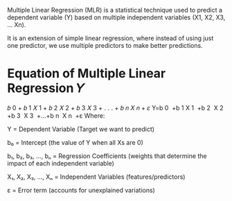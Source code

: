 Multiple Linear Regression (MLR) is a statistical technique used to predict a dependent variable (Y) based on multiple independent variables (X1, X2, X3, ... Xn).

It is an extension of simple linear regression, where instead of using just one predictor, we use multiple predictors to make better predictions.

Equation of Multiple Linear Regression
𝑌
=
𝑏
0
+
𝑏
1
𝑋
1
+
𝑏
2
𝑋
2
+
𝑏
3
𝑋
3
+
.
.
.
+
𝑏
𝑛
𝑋
𝑛
+
𝜀
Y=b 
0
​
 +b 
1
​
 X 
1
​
 +b 
2
​
 X 
2
​
 +b 
3
​
 X 
3
​
 +...+b 
n
​
 X 
n
​
 +ε
Where:

Y = Dependent Variable (Target we want to predict)

b₀ = Intercept (the value of Y when all Xs are 0)

b₁, b₂, b₃, ..., bₙ = Regression Coefficients (weights that determine the impact of each independent variable)

X₁, X₂, X₃, ..., Xₙ = Independent Variables (features/predictors)

ε = Error term (accounts for unexplained variations)
